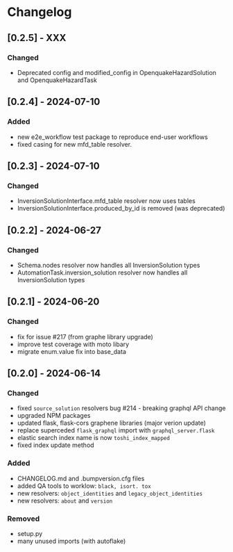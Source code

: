 # Changelog



## [0.2.5] - XXX
### Changed
 - Deprecated config and modified_config in OpenquakeHazardSolution and OpenquakeHazardTask


## [0.2.4] - 2024-07-10
### Added
 - new e2e_workflow test package to reproduce end-user workflows
 - fixed casing for new  mfd_table resolver.

## [0.2.3] - 2024-07-10
### Changed
 - InversionSolutionInterface.mfd_table resolver now uses tables
 - InversionSolutionInterface.produced_by_id is removed (was deprecated)


## [0.2.2] - 2024-06-27
### Changed
 - Schema.nodes resolver now handles all InversionSolution types
 - AutomationTask.inversion_solution resolver now handles all InversionSolution types

## [0.2.1] - 2024-06-20

### Changed
 - fix for issue #217 (from graphe library upgrade)
 - improve test coverage with moto libary
 - migrate enum.value fix into base_data

## [0.2.0] - 2024-06-14

### Changed
 - fixed `source_solution` resolvers bug #214 - breaking graphql API change
 - upgraded NPM packages
 - updated flask, flask-cors graphene libraries (major verion update)
 - replace superceded `flask_graphql` import with `graphql_server.flask`
 - elastic search index name is now `toshi_index_mapped`
 - fixed index update method

### Added
 - CHANGELOG.md and .bumpversion.cfg files
 - added QA tools to worklow: `black, isort. tox`
 - new resolvers: `object_identities` and `legacy_object_identities`
 - new resolvers: `about` and `version`

### Removed
 - setup.py
 - many unused imports (with autoflake)